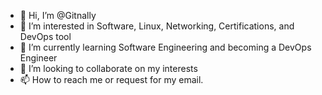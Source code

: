 - 👋 Hi, I’m @Gitnally
- 👀 I’m interested in Software, Linux, Networking, Certifications, and DevOps tool
- 🌱 I’m currently learning Software Engineering and becoming a DevOps Engineer
- 💞️ I’m looking to collaborate on my interests
- 📫 How to reach me or request for my email.

<!---
Gitnally/Gitnally is a ✨ special ✨ repository because its `README.md` (this file) appears on your GitHub profile.
You can click the Preview link to take a look at your changes.
--->
